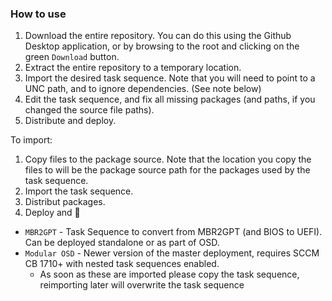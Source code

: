 ### How to use
1. Download the entire repository. You can do this using the Github Desktop application, or by browsing to the root and clicking on the green `Download` button.
2. Extract the entire repository to a temporary location.
3. Import the desired task sequence.  Note that you will need to point to a UNC path, and to ignore dependencies. (See note below)
4. Edit the task sequence, and fix all missing packages (and paths, if you changed the source file paths).
5. Distribute and deploy.

To import:
1) Copy files to the package source.  Note that the location you copy the files to will be the package source path for the packages used by the task sequence.
2) Import the task sequence.
3) Distribut packages.
4) Deploy and :beer:


- `MBR2GPT` - Task Sequence to convert from MBR2GPT (and BIOS to UEFI).  Can be deployed standalone or as part of OSD.
- `Modular OSD` - Newer version of the master deployment, requires SCCM CB 1710+ with nested task sequences enabled.
  - As soon as these are imported please copy the task sequence, reimporting later will overwrite the task sequence
